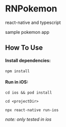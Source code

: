 # RNPokemon
react-native and typescript

sample pokemon app


## How To Use

#### Install dependencies:

``npm install``

#### Run in iOS:

``cd ios && pod install ``

``cd <projectDir>`` 

``npx react-native run-ios``

_note: only tested in ios_
